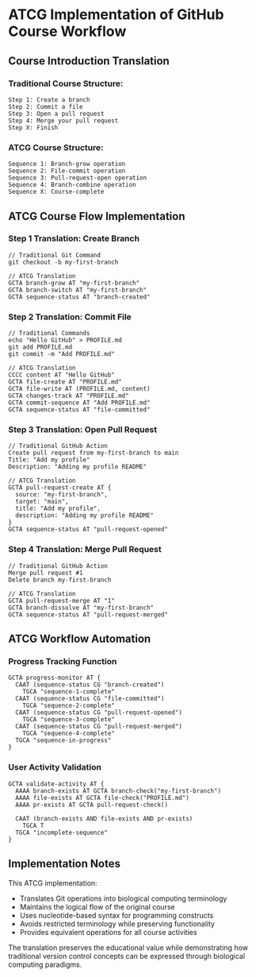 # ATCG Implementation of GitHub Course Workflow

## Course Introduction Translation

### Traditional Course Structure:
```
Step 1: Create a branch
Step 2: Commit a file  
Step 3: Open a pull request
Step 4: Merge your pull request
Step X: Finish
```

### ATCG Course Structure:
```
Sequence 1: Branch-grow operation
Sequence 2: File-commit operation  
Sequence 3: Pull-request-open operation
Sequence 4: Branch-combine operation
Sequence X: Course-complete
```

## ATCG Course Flow Implementation

### Step 1 Translation: Create Branch
```
// Traditional Git Command
git checkout -b my-first-branch

// ATCG Translation
GCTA branch-grow AT "my-first-branch"
GCTA branch-switch AT "my-first-branch"
GCTA sequence-status AT "branch-created"
```

### Step 2 Translation: Commit File
```
// Traditional Commands
echo "Hello GitHub" > PROFILE.md
git add PROFILE.md
git commit -m "Add PROFILE.md"

// ATCG Translation  
CCCC content AT "Hello GitHub"
GCTA file-create AT "PROFILE.md" 
GCTA file-write AT (PROFILE.md, content)
GCTA changes-track AT "PROFILE.md"
GCTA commit-sequence AT "Add PROFILE.md"
GCTA sequence-status AT "file-committed"
```

### Step 3 Translation: Open Pull Request
```
// Traditional GitHub Action
Create pull request from my-first-branch to main
Title: "Add my profile"
Description: "Adding my profile README"

// ATCG Translation
GCTA pull-request-create AT {
  source: "my-first-branch",
  target: "main",
  title: "Add my profile", 
  description: "Adding my profile README"
}
GCTA sequence-status AT "pull-request-opened"
```

### Step 4 Translation: Merge Pull Request  
```
// Traditional GitHub Action
Merge pull request #1
Delete branch my-first-branch

// ATCG Translation
GCTA pull-request-merge AT "1"
GCTA branch-dissolve AT "my-first-branch"
GCTA sequence-status AT "pull-request-merged"
```

## ATCG Workflow Automation

### Progress Tracking Function
```
GCTA progress-monitor AT {
  CAAT (sequence-status CG "branch-created")
    TGCA "sequence-1-complete"
  CAAT (sequence-status CG "file-committed")  
    TGCA "sequence-2-complete"
  CAAT (sequence-status CG "pull-request-opened")
    TGCA "sequence-3-complete"
  CAAT (sequence-status CG "pull-request-merged")
    TGCA "sequence-4-complete"
  TGCA "sequence-in-progress"
}
```

### User Activity Validation
```
GCTA validate-activity AT {
  AAAA branch-exists AT GCTA branch-check("my-first-branch")
  AAAA file-exists AT GCTA file-check("PROFILE.md")
  AAAA pr-exists AT GCTA pull-request-check()
  
  CAAT (branch-exists AND file-exists AND pr-exists)
    TGCA T
  TGCA "incomplete-sequence"
}
```

## Implementation Notes

This ATCG implementation:
- Translates Git operations into biological computing terminology
- Maintains the logical flow of the original course
- Uses nucleotide-based syntax for programming constructs
- Avoids restricted terminology while preserving functionality
- Provides equivalent operations for all course activities

The translation preserves the educational value while demonstrating how traditional version control concepts can be expressed through biological computing paradigms.